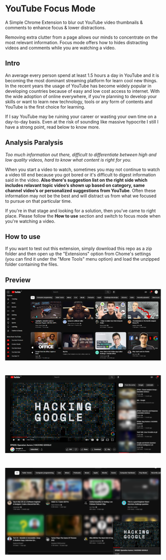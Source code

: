 # YouTube Focus Mode
A Simple Chrome Extension to blur out YouTube video thumbnails &amp; comments to enhance focus &amp; lower distractions.

Removing extra clutter from a page allows our minds to concentrate on the most relevant information. Focus mode offers how to hides distracting videos and comments while you are watching a video. 

## Intro

An average every person spend at least 1.5 hours a day in YouTube and it is becoming the most dominant streaming platform for learn cool new things. In the recent years the usage of YouTube has become widely popular in developing countries because of easy and low cost access to internet. With the wide adoption of online everywhere, if you’re planning to develop your skills or want to learn new technology, tools or any form of contents and YouTube is the first choice for learning. 

If I say YouTube may be ruining your career or wasting your own time on a day-to-day basis. Even at the risk of sounding like massive hypocrite I still I have a strong point, read below to know more.

## Analysis Paralysis

_Too much information out there, difficult to differentiate between high and low quality videos, hard to know what content is right for you._

When you start a video to watch, sometimes you may not continue to watch a video till end because you got bored or it's difficult to digest information said in the video. **Also there's suggestion list on the right side which includes relavant topic video’s shown up based on category, same channel video’s or personalized suggestions from YouTube**. Often these information may not be the best and will distract us from what we focused to pursue on that particular time.

If you're in that stage and looking for a solution, then you've came to right place. Please follow the **How to use** section and switch to focus mode when you're watching a video. 

## How to use

If you want to test out this extension, simply download this repo as a zip folder and then open up the "Extensions" option from Chome's settings (you can find it under the "More Tools" menu option) and load the unzipped folder containing the files.

## Preview

![preview-home.png](./images/preview-home.png)

<br />

![preview-watch-mode-main.png](./images/preview-watch-mode-main.png)

<br />

![preview-watch-mode-side.png](./images/preview-watch-mode-side.png)

